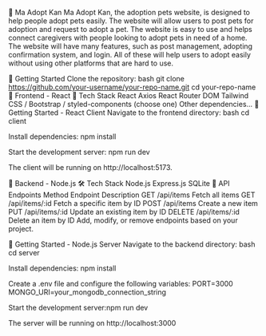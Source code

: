 :pushpin: Ma Adopt Kan
Ma Adopt Kan, the adoption pets website, is designed to help people adopt pets easily. The website will allow users to post pets for adoption and request to adopt a pet. The website is easy to use and helps connect caregivers with people looking to adopt pets in need of a home. The website will have many features, such as post management, adopting confirmation system, and login. All of these will help users to adopt easily without using other platforms that are hard to use.

:rocket: Getting Started
Clone the repository: bash git clone https://github.com/your-username/your-repo-name.git cd your-repo-name
:hammer: Frontend - React
:wrench: Tech Stack
React
Axios
React Router DOM
Tailwind CSS / Bootstrap / styled-components (choose one)
Other dependencies...
:rocket: Getting Started - React Client
Navigate to the frontend directory: bash cd client

Install dependencies: npm install

Start the development server: npm run dev

The client will be running on http://localhost:5173.

:wrench: Backend - Node.js
:hammer_and_wrench: Tech Stack
Node.js
Express.js
SQLite
:electric_plug: API Endpoints
Method	Endpoint	Description
GET	/api/items	Fetch all items
GET	/api/items/:id	Fetch a specific item by ID
POST	/api/items	Create a new item
PUT	/api/items/:id	Update an existing item by ID
DELETE	/api/items/:id	Delete an item by ID
Add, modify, or remove endpoints based on your project.

:rocket: Getting Started - Node.js Server
Navigate to the backend directory: bash cd server

Install dependencies: npm install

Create a .env file and configure the following variables: PORT=3000 MONGO_URI=your_mongodb_connection_string

Start the development server:npm run dev

The server will be running on http://localhost:3000
